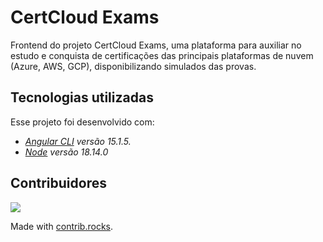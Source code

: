 # CertCloud Exams
Frontend do projeto CertCloud Exams, uma plataforma para auxiliar no estudo e conquista de certificações das principais plataformas de nuvem (Azure, AWS, GCP), disponibilizando simulados das provas.

## Tecnologias utilizadas

Esse projeto foi desenvolvido com:
- _[Angular CLI](https://github.com/angular/angular-cli) versão 15.1.5._
- _[Node](https://nodejs.org/en) versão 18.14.0_

## Contribuidores
<a href="https://github.com/Salgado2004/CertCloud-Exams-Front/graphs/contributors">
  <img src="https://contrib.rocks/image?repo=Salgado2004/CertCloud-Exams-Front" />
</a>

Made with [contrib.rocks](https://contrib.rocks).
